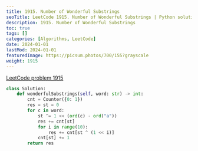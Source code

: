 ```yaml
---
title: 1915. Number of Wonderful Substrings
seoTitle: LeetCode 1915. Number of Wonderful Substrings | Python solution and explanation
description: 1915. Number of Wonderful Substrings
toc: true
tags: []
categories: [Algorithms, LeetCode]
date: 2024-01-01
lastMod: 2024-01-01
featuredImage: https://picsum.photos/700/155?grayscale
weight: 1915
---
```


[LeetCode problem 1915](https://leetcode.com/problems/number-of-wonderful-substrings/)

```python
class Solution:
    def wonderfulSubstrings(self, word: str) -> int:
        cnt = Counter({0: 1})
        res = st = 0
        for c in word:
            st ^= 1 << (ord(c) - ord("a"))
            res += cnt[st]
            for i in range(10):
                res += cnt[st ^ (1 << i)]
            cnt[st] += 1
        return res

```
